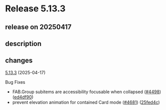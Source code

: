 # Release 5.13.3

## release on 20250417
## description
## changes
<a href="https://github.com/callstack/react-native-paper/compare/v5.13.2...v5.13.3">5.13.3</a> (2025-04-17)

Bug Fixes

* FAB.Group subitems are accessibility focusable when collapsed (<a href="https://github.com/callstack/react-native-paper/issues/4498" data-hovercard-type="pull_request" data-hovercard-url="/callstack/react-native-paper/pull/4498/hovercard">#4498</a>) (<a href="https://github.com/callstack/react-native-paper/commit/ed4df90b2e72455f4cd84228138f55b4a8a120a7">ed4df90</a>)
* prevent elevation animation for contained Card mode (<a href="https://github.com/callstack/react-native-paper/issues/4681" data-hovercard-type="pull_request" data-hovercard-url="/callstack/react-native-paper/pull/4681/hovercard">#4681</a>) (<a href="https://github.com/callstack/react-native-paper/commit/25fed4c806ab0eebece65412e9f941691af09ab5">25fed4c</a>)

